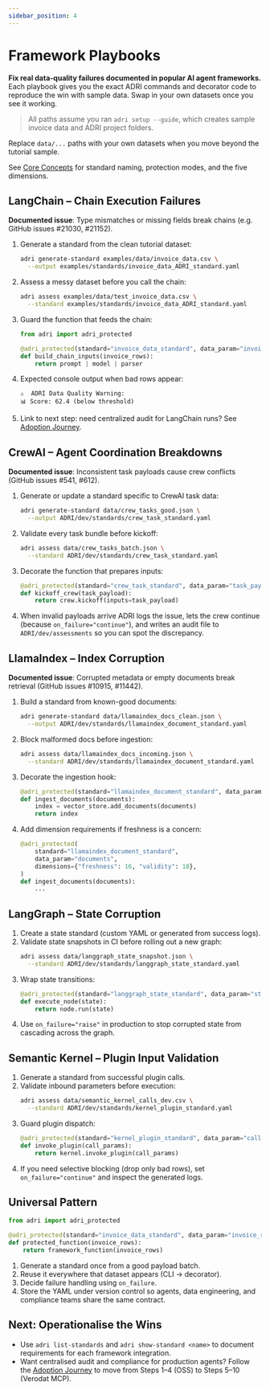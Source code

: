 ```yaml
---
sidebar_position: 4
---
```


# Framework Playbooks

**Fix real data-quality failures documented in popular AI agent frameworks.**
Each playbook gives you the exact ADRI commands and decorator code to reproduce the win with sample data. Swap in your own datasets once you see it working.

> All paths assume you ran `adri setup --guide`, which creates sample invoice data and ADRI project folders.

Replace `data/...` paths with your own datasets when you move beyond the tutorial sample.

See [Core Concepts](core-concepts.md) for standard naming, protection modes, and the five dimensions.

## LangChain – Chain Execution Failures

**Documented issue**: Type mismatches or missing fields break chains (e.g. GitHub issues #21030, #21152).

1. Generate a standard from the clean tutorial dataset:
   ```bash
   adri generate-standard examples/data/invoice_data.csv \
     --output examples/standards/invoice_data_ADRI_standard.yaml
   ```
2. Assess a messy dataset before you call the chain:
   ```bash
   adri assess examples/data/test_invoice_data.csv \
     --standard examples/standards/invoice_data_ADRI_standard.yaml
   ```
3. Guard the function that feeds the chain:
   ```python
   from adri import adri_protected

   @adri_protected(standard="invoice_data_standard", data_param="invoice_rows")
   def build_chain_inputs(invoice_rows):
       return prompt | model | parser
   ```
4. Expected console output when bad rows appear:
   ```
   ⚠️  ADRI Data Quality Warning:
   📊 Score: 62.4 (below threshold)
   ```
5. Link to next step: need centralized audit for LangChain runs? See [Adoption Journey](adoption-journey.md#stage-2).

## CrewAI – Agent Coordination Breakdowns

**Documented issue**: Inconsistent task payloads cause crew conflicts (GitHub issues #541, #612).

1. Generate or update a standard specific to CrewAI task data:
   ```bash
   adri generate-standard data/crew_tasks_good.json \
     --output ADRI/dev/standards/crew_task_standard.yaml
   ```
2. Validate every task bundle before kickoff:
   ```bash
   adri assess data/crew_tasks_batch.json \
     --standard ADRI/dev/standards/crew_task_standard.yaml
   ```
3. Decorate the function that prepares inputs:
   ```python
   @adri_protected(standard="crew_task_standard", data_param="task_payload", on_failure="continue")
   def kickoff_crew(task_payload):
       return crew.kickoff(inputs=task_payload)
   ```
4. When invalid payloads arrive ADRI logs the issue, lets the crew continue (because `on_failure="continue"`), and writes an audit file to `ADRI/dev/assessments` so you can spot the discrepancy.

## LlamaIndex – Index Corruption

**Documented issue**: Corrupted metadata or empty documents break retrieval (GitHub issues #10915, #11442).

1. Build a standard from known-good documents:
   ```bash
   adri generate-standard data/llamaindex_docs_clean.json \
     --output ADRI/dev/standards/llamaindex_document_standard.yaml
   ```
2. Block malformed docs before ingestion:
   ```bash
   adri assess data/llamaindex_docs_incoming.json \
     --standard ADRI/dev/standards/llamaindex_document_standard.yaml
   ```
3. Decorate the ingestion hook:
   ```python
   @adri_protected(standard="llamaindex_document_standard", data_param="documents")
   def ingest_documents(documents):
       index = vector_store.add_documents(documents)
       return index
   ```
4. Add dimension requirements if freshness is a concern:
   ```python
   @adri_protected(
       standard="llamaindex_document_standard",
       data_param="documents",
       dimensions={"freshness": 16, "validity": 18},
   )
   def ingest_documents(documents):
       ...
   ```

## LangGraph – State Corruption

1. Create a state standard (custom YAML or generated from success logs).
2. Validate state snapshots in CI before rolling out a new graph:
   ```bash
   adri assess data/langgraph_state_snapshot.json \
     --standard ADRI/dev/standards/langgraph_state_standard.yaml
   ```
3. Wrap state transitions:
   ```python
   @adri_protected(standard="langgraph_state_standard", data_param="state")
   def execute_node(state):
       return node.run(state)
   ```
4. Use `on_failure="raise"` in production to stop corrupted state from cascading across the graph.

## Semantic Kernel – Plugin Input Validation

1. Generate a standard from successful plugin calls.
2. Validate inbound parameters before execution:
   ```bash
   adri assess data/semantic_kernel_calls_dev.csv \
     --standard ADRI/dev/standards/kernel_plugin_standard.yaml
   ```
3. Guard plugin dispatch:
   ```python
   @adri_protected(standard="kernel_plugin_standard", data_param="call_params", on_failure="warn")
   def invoke_plugin(call_params):
       return kernel.invoke_plugin(call_params)
   ```
4. If you need selective blocking (drop only bad rows), set `on_failure="continue"` and inspect the generated logs.

## Universal Pattern

```python
from adri import adri_protected

@adri_protected(standard="invoice_data_standard", data_param="invoice_rows", min_score=80)
def protected_function(invoice_rows):
    return framework_function(invoice_rows)
```

1. Generate a standard once from a good payload batch.
2. Reuse it everywhere that dataset appears (CLI → decorator).
3. Decide failure handling using `on_failure`.
4. Store the YAML under version control so agents, data engineering, and compliance teams share the same contract.

## Next: Operationalise the Wins

- Use `adri list-standards` and `adri show-standard <name>` to document requirements for each framework integration.
- Want centralised audit and compliance for production agents? Follow the [Adoption Journey](adoption-journey.md) to move from Steps 1–4 (OSS) to Steps 5–10 (Verodat MCP).
